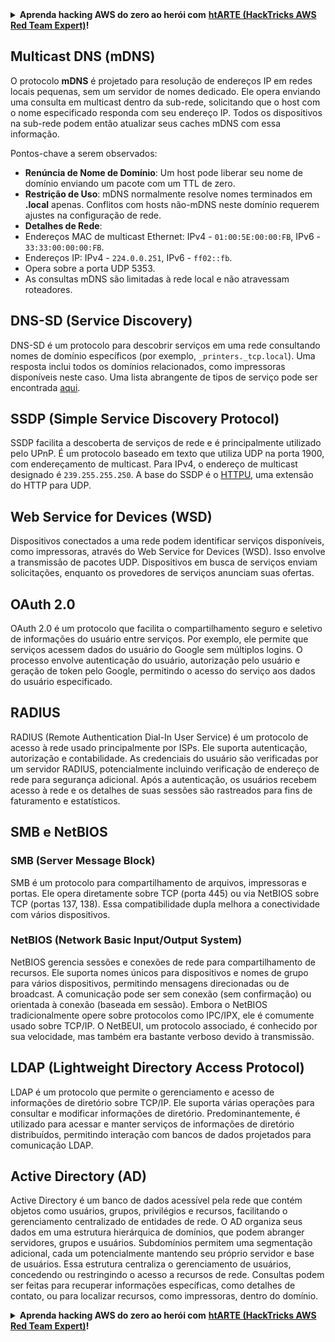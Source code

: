 <details>

<summary><strong>Aprenda hacking AWS do zero ao herói com</strong> <a href="https://training.hacktricks.xyz/courses/arte"><strong>htARTE (HackTricks AWS Red Team Expert)</strong></a><strong>!</strong></summary>

Outras maneiras de apoiar o HackTricks:

* Se você deseja ver sua **empresa anunciada no HackTricks** ou **baixar o HackTricks em PDF**, verifique os [**PLANOS DE ASSINATURA**](https://github.com/sponsors/carlospolop)!
* Adquira o [**swag oficial PEASS & HackTricks**](https://peass.creator-spring.com)
* Descubra [**A Família PEASS**](https://opensea.io/collection/the-peass-family), nossa coleção exclusiva de [**NFTs**](https://opensea.io/collection/the-peass-family)
* **Junte-se ao** 💬 [**grupo Discord**](https://discord.gg/hRep4RUj7f) ou ao [**grupo telegram**](https://t.me/peass) ou **siga-nos** no **Twitter** 🐦 [**@hacktricks_live**](https://twitter.com/hacktricks_live)**.**
* **Compartilhe seus truques de hacking enviando PRs para os** [**HackTricks**](https://github.com/carlospolop/hacktricks) e [**HackTricks Cloud**](https://github.com/carlospolop/hacktricks-cloud) repositórios do github.

</details>


## Multicast DNS (mDNS)

O protocolo **mDNS** é projetado para resolução de endereços IP em redes locais pequenas, sem um servidor de nomes dedicado. Ele opera enviando uma consulta em multicast dentro da sub-rede, solicitando que o host com o nome especificado responda com seu endereço IP. Todos os dispositivos na sub-rede podem então atualizar seus caches mDNS com essa informação.

Pontos-chave a serem observados:
- **Renúncia de Nome de Domínio**: Um host pode liberar seu nome de domínio enviando um pacote com um TTL de zero.
- **Restrição de Uso**: mDNS normalmente resolve nomes terminados em **.local** apenas. Conflitos com hosts não-mDNS neste domínio requerem ajustes na configuração de rede.
- **Detalhes de Rede**:
- Endereços MAC de multicast Ethernet: IPv4 - `01:00:5E:00:00:FB`, IPv6 - `33:33:00:00:00:FB`.
- Endereços IP: IPv4 - `224.0.0.251`, IPv6 - `ff02::fb`.
- Opera sobre a porta UDP 5353.
- As consultas mDNS são limitadas à rede local e não atravessam roteadores.

## DNS-SD (Service Discovery)

DNS-SD é um protocolo para descobrir serviços em uma rede consultando nomes de domínio específicos (por exemplo, `_printers._tcp.local`). Uma resposta inclui todos os domínios relacionados, como impressoras disponíveis neste caso. Uma lista abrangente de tipos de serviço pode ser encontrada [aqui](http://www.dns-sd.org/ServiceTypes.html).

## SSDP (Simple Service Discovery Protocol)

SSDP facilita a descoberta de serviços de rede e é principalmente utilizado pelo UPnP. É um protocolo baseado em texto que utiliza UDP na porta 1900, com endereçamento de multicast. Para IPv4, o endereço de multicast designado é `239.255.255.250`. A base do SSDP é o [HTTPU](https://en.wikipedia.org/wiki/HTTPU), uma extensão do HTTP para UDP.


## Web Service for Devices (WSD)
Dispositivos conectados a uma rede podem identificar serviços disponíveis, como impressoras, através do Web Service for Devices (WSD). Isso envolve a transmissão de pacotes UDP. Dispositivos em busca de serviços enviam solicitações, enquanto os provedores de serviços anunciam suas ofertas.

## OAuth 2.0
OAuth 2.0 é um protocolo que facilita o compartilhamento seguro e seletivo de informações do usuário entre serviços. Por exemplo, ele permite que serviços acessem dados do usuário do Google sem múltiplos logins. O processo envolve autenticação do usuário, autorização pelo usuário e geração de token pelo Google, permitindo o acesso do serviço aos dados do usuário especificado.

## RADIUS
RADIUS (Remote Authentication Dial-In User Service) é um protocolo de acesso à rede usado principalmente por ISPs. Ele suporta autenticação, autorização e contabilidade. As credenciais do usuário são verificadas por um servidor RADIUS, potencialmente incluindo verificação de endereço de rede para segurança adicional. Após a autenticação, os usuários recebem acesso à rede e os detalhes de suas sessões são rastreados para fins de faturamento e estatísticos.

## SMB e NetBIOS

### SMB (Server Message Block)
SMB é um protocolo para compartilhamento de arquivos, impressoras e portas. Ele opera diretamente sobre TCP (porta 445) ou via NetBIOS sobre TCP (portas 137, 138). Essa compatibilidade dupla melhora a conectividade com vários dispositivos.

### NetBIOS (Network Basic Input/Output System)
NetBIOS gerencia sessões e conexões de rede para compartilhamento de recursos. Ele suporta nomes únicos para dispositivos e nomes de grupo para vários dispositivos, permitindo mensagens direcionadas ou de broadcast. A comunicação pode ser sem conexão (sem confirmação) ou orientada à conexão (baseada em sessão). Embora o NetBIOS tradicionalmente opere sobre protocolos como IPC/IPX, ele é comumente usado sobre TCP/IP. O NetBEUI, um protocolo associado, é conhecido por sua velocidade, mas também era bastante verboso devido à transmissão.

## LDAP (Lightweight Directory Access Protocol)
LDAP é um protocolo que permite o gerenciamento e acesso de informações de diretório sobre TCP/IP. Ele suporta várias operações para consultar e modificar informações de diretório. Predominantemente, é utilizado para acessar e manter serviços de informações de diretório distribuídos, permitindo interação com bancos de dados projetados para comunicação LDAP.

## Active Directory (AD)
Active Directory é um banco de dados acessível pela rede que contém objetos como usuários, grupos, privilégios e recursos, facilitando o gerenciamento centralizado de entidades de rede. O AD organiza seus dados em uma estrutura hierárquica de domínios, que podem abranger servidores, grupos e usuários. Subdomínios permitem uma segmentação adicional, cada um potencialmente mantendo seu próprio servidor e base de usuários. Essa estrutura centraliza o gerenciamento de usuários, concedendo ou restringindo o acesso a recursos de rede. Consultas podem ser feitas para recuperar informações específicas, como detalhes de contato, ou para localizar recursos, como impressoras, dentro do domínio.


<details>

<summary><strong>Aprenda hacking AWS do zero ao herói com</strong> <a href="https://training.hacktricks.xyz/courses/arte"><strong>htARTE (HackTricks AWS Red Team Expert)</strong></a><strong>!</strong></summary>

Outras maneiras de apoiar o HackTricks:

* Se você deseja ver sua **empresa anunciada no HackTricks** ou **baixar o HackTricks em PDF**, verifique os [**PLANOS DE ASSINATURA**](https://github.com/sponsors/carlospolop)!
* Adquira o [**swag oficial PEASS & HackTricks**](https://peass.creator-spring.com)
* Descubra [**A Família PEASS**](https://opensea.io/collection/the-peass-family), nossa coleção exclusiva de [**NFTs**](https://opensea.io/collection/the-peass-family)
* **Junte-se ao** 💬 [**grupo Discord**](https://discord.gg/hRep4RUj7f) ou ao [**grupo telegram**](https://t.me/peass) ou **siga-nos** no **Twitter** 🐦 [**@hacktricks_live**](https://twitter.com/hacktricks_live)**.**
* **Compartilhe seus truques de hacking enviando PRs para os** [**HackTricks**](https://github.com/carlospolop/hacktricks) e [**HackTricks Cloud**](https://github.com/carlospolop/hacktricks-cloud) repositórios do github.

</details>
